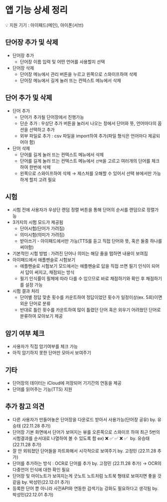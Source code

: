 # 앱 기능 상세 정리

<aside>
💡 지원 기기 : 아이패드(메인), 아이폰(서브)
</aside>

## 단어장 추가 및 삭제

- 단어장 추가
  - 단어장 이름 입력 및 어떤 언어를 사용할지 선택
- 단어장 삭제
  - 단어장 메뉴에서 관리 버튼을 누르고 왼쪽으로 스와이프하여 삭제
  - 단어장 메뉴에서 길게 눌러 뜨는 컨텍스트 메뉴에서 삭제

## 단어 추가 및 삭제

- 단어 추가
  - 단어가 추가될 단어장에서 진행가능
  - 단순 추가 : 우상단 추가 버튼을 눌러서 나오는 창에서 단어와 뜻, 언어마다의 옵션을 선택하고 추가
  - 외부 파일로 추가 : csv 파일을 import하여 추가(파일 형식은 언어마다 제공되어야 함)
- 단어 삭제
  - 단어를 길게 눌러 뜨는 컨텍스트 메뉴에서 삭제
  - 단어를 길게 눌러 뜨는 컨텍스트 메뉴에서 `선택`을 고르고 여러개의 단어를 체크하여 한번에 삭제
  - 왼쪽으로 스와이프하여 삭제 → 제스처를 오해할 수 있어서 선택 뷰에서만 가능하게 할지 고려 필요

## 시험

- 시험 전에 사용자가 우상단 랜덤 정렬 버튼을 통해 단어의 순서를 랜덤으로 정렬가능
- 3가지의 시험 모드가 제공됨
  - 단어시험(단어가 가려짐)
  - 의미시험(의미가 가려짐)
  - 받아쓰기 - 아이패드에서만 가능(TTS를 듣고 직접 단어와 뜻, 혹은 둘중 하나를 써야함)
- 기본적인 시험 방법 : 가려진 단어나 의미는 해당 줄을 탭하면 내용이 보여짐
- 아이패드에서 애플펜슬로 시험보기
  - 애플펜슬로 시험보기 모드에서는 애플펜슬로 답을 직접 쓰면 필기 인식이 되어서 답이 써지고, 채점되는 방식
  - 필기 인식률이 필체에 따라 다를 수 있으므로 바로 채점하기와 확인 후 채점하기를 설정 가능
- 시험 결과 처리
  - 단어별 정답 맞춘 횟수를 카운트하여 정답이었던 횟수가 일정이상(ex. 5회)이면 외운 단어로 분류
  - 반대로 틀린 횟수를 카운트하여 많이 틀렸던 단어 혹은 외우기 어려웠던 단어로 분류하여 모아보기 제공

## 암기 여부 체크

- 사용자가 직접 암기여부를 체크 가능
- 아직 암기하지 못한 단어만 모아서 보여주기

## 기타

- 단어장의 데이터는 iCloud에 저장되어 기기간의 연동을 제공
- 단어를 읽어주는 기능(TTS) 지원

## 추가 참고 의견

- 다른 사용자가 만들어놓은 단어장을 다운로드 받아서 사용가능(단어장 공유) by. 유승태 (22.11.28 추가)
- 단어장 기본 화면에서 단어가 보여지는 뷰를 오른쪽으로 스와이프 하여 최근 5번의 시험결과를 순서대로 나열하여 볼 수 있도록 함 ex) ❌ ✅ ✅ ❌ ✅  by. 유승태 (22.11.28 추가)
- 잘 안 외워졌던 단어들을 차트화해서 시각적으로 보여주기 by. 고정민 (22.11.28 추가)
- 단어를 추가하는 방식 : OCR로 단어를 추가 by. 고정민 (22.11.28 추가)
  → OCR의 다중언어 인식에 대한 확인 필요
- 단어장 및 마이노트가 보여지는게 굿노트 노트처럼 노트북 형태로 보여지면 좋을 것 같음 by. 박성민(22.12.01 추가)
- 등록한 단어 뿐 아니라 사전API와 연동한 검색기능 강화도 필요하다고 생각됨 by. 박성민(22.12.01 추가)
